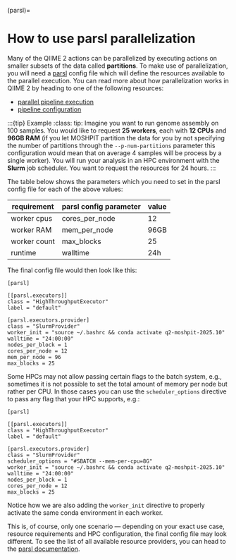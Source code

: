 (parsl)=
# How to use parsl parallelization
Many of the QIIME 2 actions can be parallelized by executing actions on smaller subsets of the data 
called **partitions**. To make use of parallelization, you will need a [parsl](https://parsl.readthedocs.io/en/stable/index.html) config file which 
will define the resources available to the parallel execution. You can read more about how parallelization 
works in QIIME 2 by heading to one of the following resources:

- [parallel pipeline execution](https://use.qiime2.org/en/latest/tutorials/parallel-pipeline.html)
- [pipeline configuration](https://use.qiime2.org/en/latest/references/parallel-configuration.html)

:::{tip} Example
:class: tip:
Imagine you want to run genome assembly on 100 samples. You would like to 
request **25 workers**, each with **12 CPUs** and **96GB RAM** (if you let MOSHPIT partition the data for 
you by not specifying the number of partitions through the `--p-num-partitions` parameter this configuration 
would mean that on average 4 samples will be process by a single worker). You will run your analysis in 
an HPC environment with the **Slurm** job scheduler. You want to request the resources for 24 hours.
:::

The table below shows the parameters which you need to set in the parsl config file for each of 
the above values:

| requirement  | parsl config parameter | value |
|--------------|------------------------|-------|
| worker cpus  | cores_per_node         | 12    |
| worker RAM   | mem_per_node           | 96GB  |
| worker count | max_blocks             | 25    |
| runtime      | walltime               | 24h   |

The final config file would then look like this:
```{code-cell} 
[parsl]

[[parsl.executors]]
class = "HighThroughputExecutor"
label = "default"

[parsl.executors.provider]
class = "SlurmProvider"
worker_init = "source ~/.bashrc && conda activate q2-moshpit-2025.10"
walltime = "24:00:00"
nodes_per_block = 1
cores_per_node = 12
mem_per_node = 96
max_blocks = 25
```

Some HPCs may not allow passing certain flags to the batch system, e.g., sometimes it is not 
possible to set the total amount of memory per node but rather per CPU. In those cases you can 
use the `scheduler_options` directive to pass any flag that your HPC supports, e.g.:
```{code-cell} 
[parsl]

[[parsl.executors]]
class = "HighThroughputExecutor"
label = "default"

[parsl.executors.provider]
class = "SlurmProvider"
scheduler_options = "#SBATCH --mem-per-cpu=8G"
worker_init = "source ~/.bashrc && conda activate q2-moshpit-2025.10"
walltime = "24:00:00"
nodes_per_block = 1
cores_per_node = 12
max_blocks = 25
```

Notice how we are also adding the `worker_init` directive to properly activate the same conda 
environment in each worker. 


This is, of course, only one scenario — depending on your exact use case, resource requirements and 
HPC configuration, the final config file may look different. To see the list of all available resource 
providers, you can head to the [parsl documentation](https://parsl.readthedocs.io/en/stable/reference.html#providers).

